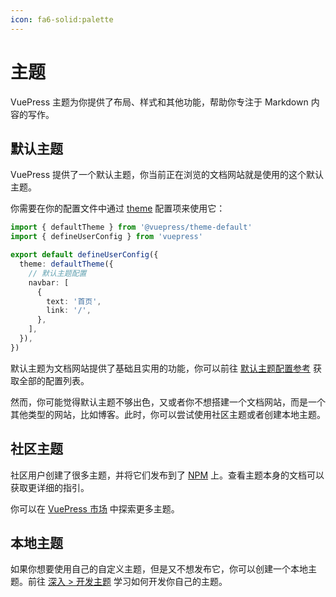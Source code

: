 ```yaml
---
icon: fa6-solid:palette
---
```


# 主题

VuePress 主题为你提供了布局、样式和其他功能，帮助你专注于 Markdown 内容的写作。

## 默认主题

VuePress 提供了一个默认主题，你当前正在浏览的文档网站就是使用的这个默认主题。

你需要在你的配置文件中通过 [theme](../reference/config.md#theme) 配置项来使用它：

```ts
import { defaultTheme } from '@vuepress/theme-default'
import { defineUserConfig } from 'vuepress'

export default defineUserConfig({
  theme: defaultTheme({
    // 默认主题配置
    navbar: [
      {
        text: '首页',
        link: '/',
      },
    ],
  }),
})
```

默认主题为文档网站提供了基础且实用的功能，你可以前往 [默认主题配置参考](https://ecosystem.vuejs.press/zh/themes/default/config.html) 获取全部的配置列表。

然而，你可能觉得默认主题不够出色，又或者你不想搭建一个文档网站，而是一个其他类型的网站，比如博客。此时，你可以尝试使用社区主题或者创建本地主题。

## 社区主题

社区用户创建了很多主题，并将它们发布到了 [NPM](https://www.npmjs.com/search?q=keywords:vuepress-theme) 上。查看主题本身的文档可以获取更详细的指引。

你可以在 [VuePress 市场](https://marketplace.vuejs.press/) 中探索更多主题。

## 本地主题

如果你想要使用自己的自定义主题，但是又不想发布它，你可以创建一个本地主题。前往 [深入 > 开发主题](../advanced/theme.md) 学习如何开发你自己的主题。
